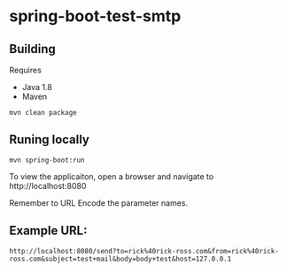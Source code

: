 # spring-boot-test-smtp

## Building

Requires
* Java 1.8
* Maven

```
mvn clean package
```

## Runing locally

```
mvn spring-boot:run
```

To view the applicaiton, open a browser and navigate to http://localhost:8080

Remember to URL Encode the parameter names. 

## Example URL:

```
http://localhost:8080/send?to=rick%40rick-ross.com&from=rick%40rick-ross.com&subject=test+mail&body=body+test&host=127.0.0.1
```
